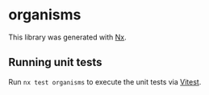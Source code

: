 # organisms

This library was generated with [Nx](https://nx.dev).

## Running unit tests

Run `nx test organisms` to execute the unit tests via [Vitest](https://vitest.dev/).
